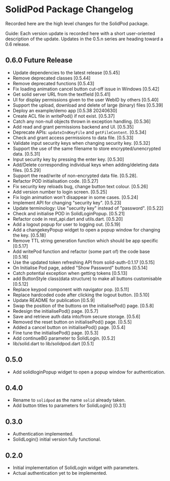 # SolidPod Package Changelog

Recorded here are the high level changes for the SolidPod package.

Guide: Each version update is recorded here with a short user-oriented
description of the update. Updates in the 0.5.n series are heading
toward a 0.6 release.

## 0.6.0 Future Release

+ Update dependencies to the latest release [0.5.45]
+ Remove deprecated classes [0.5.44]
+ Remove deprecated functions [0.5.43]
+ Fix loading animation cancel button cut-off issue in Windows [0.5.42]
+ Get solid server URL from the textfield [0.5.41]
+ UI for display permissions given to the user WebID by others [0.5.40]
+ Support the upload, download and delete of large (binary) files [0.5.39]
+ Deploy an example/demo app [0.5.38 20240630]
+ Create ACL file in writePod() if not exist. [0.5.37]
+ Catch any non-null objects thrown in exception handling. [0.5.36] 
+ Add read and grant permissions backend and UI. [0.5.35]
+ Deprecate APIs: `updateIndKeyFile` and `getFileContent`. [0.5.34]
+ Check and grant access permissions to data file. [0.5.33]
+ Validate input security keys when changing security key. [0.5.32]
+ Support the use of the same filename to store encrypted/unencrypted data. [0.5.31]
+ Input security key by pressing the enter key. [0.5.30]
+ Add/Delete corresponding individual keys when adding/deleting data files. [0.5.29]
+ Support the read/write of non-encrypted data file. [0.5.28].
+ Refactor POD initialisation code. [0.5.27]
+ Fix security key reloads bug, change button text colour. [0.5.26] 
+ Add version number to login screen. [0.5.25]
+ Fix login animation won't disappear in some cases. [0.5.24]
+ Implement API for changing "security key". [0.5.23]
+ Update terminology: Use "security key" instead of "password". [0.5.22]
+ Check and initialise POD in SolidLoginPopup. [0.5.21]
+ Refactor code in rest_api.dart and utils.dart. [0.5.20]
+ Add a logout popup for user to logging out. [0.5.19]
+ Add a changekeyPopup widget to open a popup window for changing the key. [0.5.18]
+ Remove TTL string generation function which should be app specific [0.5.17]
+ Add writePod function and refactor (some part of) the code base [0.5.16]
+ Use the updated token refreshing API from solid-auth-0.1.17 [0.5.15]
+ On Initialise Pod page, added "Show Password" buttons [0.5.14]
+ Catch potential exception when getting tokens [0.5.13]
+ add ButtonStyle class(data structure) to make all buttons customisable [0.5.12]
+ Replace  keypod component with navigator pop. [0.5.11]
+ Replace hardcoded code after clicking the logout button. [0.5.10]
+ Update README for publication [0.5.9]
+ Swap the position of the buttons on the initialisePod() page. [0.5.8]
+ Redesign the initialisePod() page. [0.5.7]
+ Save and retrieve auth data into/from secure storage. [0.5.6]
+ Removed the reset button on initialisePod() page. [0.5.5]
+ Added a cancel button on initialisePod() page. [0.5.4]
+ Fine tune the initialisePod() page. [0.5.3]
+ Add continueBG parameter to SolidLogin. [0.5.2]
+ lib/solid.dart to lib/solidpod.dart [0.5.1]

## 0.5.0

+ Add solidloginPopup widget to open a popup window for
  authentication.

## 0.4.0
  
+ Rename to `solidpod` as the name `solid` already taken.
+ Add button titles to parameters for SolidLogin() [0.3.1]

## 0.3.0

+ Authentication implemented.
+ SolidLogin() initial version fully functional.

## 0.2.0

+ Initial implementation of SolidLogin widget with parameters.
+ Actual authentication yet to be implemented.
